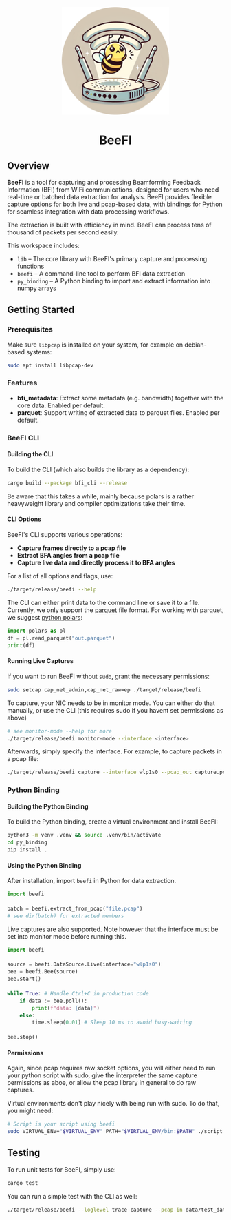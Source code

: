 <div align="center">
  <img src="assets/logo.png" alt="Project Logo" width="250">

# BeeFI
</div>

## Overview

**BeeFI** is a tool for capturing and processing Beamforming Feedback Information (BFI)
from WiFi communications, designed for users who need real-time or batched data extraction
for analysis. BeeFI provides flexible capture options for both live and pcap-based data,
with bindings for Python for seamless integration with data processing workflows.

The extraction is built with efficiency in mind. BeeFI can process tens of thousand of
packets per second easily.

This workspace includes:

- `lib` – The core library with BeeFI's primary capture and processing functions  
- `beefi` – A command-line tool to perform BFI data extraction  
- `py_binding` – A Python binding to import and extract information into numpy arrays  

## Getting Started

### Prerequisites

Make sure `libpcap` is installed on your system, for example on debian-based systems:

```bash
sudo apt install libpcap-dev
```

### Features

- **bfi_metadata**: Extract some metadata (e.g. bandwidth) together with the core data.
  Enabled per default.
- **parquet**: Support writing of extracted data to parquet files.
  Enabled per default.

### BeeFI CLI

#### Building the CLI

To build the CLI (which also builds the library as a dependency):

```bash
cargo build --package bfi_cli --release
```

Be aware that this takes a while, mainly because polars is a rather
heavyweight library and compiler optimizations take their time.

#### CLI Options

BeeFI's CLI supports various operations:

- **Capture frames directly to a pcap file**  
- **Extract BFA angles from a pcap file**  
- **Capture live data and directly process it to BFA angles**  

For a list of all options and flags, use:

```bash
./target/release/beefi --help
```

The CLI can either print data to the command line or save it to a file.
Currently, we only support the [parquet](https://parquet.apache.org/) file format.
For working with parquet, we suggest [python polars](https://pola.rs/):

```python
import polars as pl
df = pl.read_parquet("out.parquet")
print(df)
```

#### Running Live Captures

If you want to run BeeFI without `sudo`, grant the necessary permissions:

```bash
sudo setcap cap_net_admin,cap_net_raw=ep ./target/release/beefi
```

To capture, your NIC needs to be in monitor mode. You can either do that
manually, or use the CLI (this requires sudo if you havent set permissions
as above)

```bash
# see monitor-mode --help for more
./target/release/beefi monitor-mode --interface <interface>
```

Afterwards, simply specify the interface. For example, to capture packets in a
pcap file:

```bash
./target/release/beefi capture --interface wlp1s0 --pcap_out capture.pcap
```

### Python Binding

#### Building the Python Binding

To build the Python binding, create a virtual environment and install BeeFI:

```bash
python3 -m venv .venv && source .venv/bin/activate
cd py_binding
pip install .
```

#### Using the Python Binding

After installation, import `beefi` in Python for data extraction.

```python
import beefi

batch = beefi.extract_from_pcap("file.pcap")
# see dir(batch) for extracted members
```

Live captures are also supported. Note however that the interface must
be set into monitor mode before running this.

```python
import beefi

source = beefi.DataSource.Live(interface="wlp1s0")
bee = beefi.Bee(source)
bee.start()

while True: # Handle Ctrl+C in production code
    if data := bee.poll():
        print(f"data: {data}")
    else:
        time.sleep(0.01) # Sleep 10 ms to avoid busy-waiting

bee.stop()
```

#### Permissions

Again, since pcap requires raw socket options, you will either need to run
your python script with sudo, give the interpreter the same capture permissions
as aboe, or allow the pcap library in general to do raw captures.

Virtual environments don't play nicely with being run with sudo. To do that,
you might need:

```bash
# Script is your script using beefi
sudo VIRTUAL_ENV="$VIRTUAL_ENV" PATH="$VIRTUAL_ENV/bin:$PATH" ./script.py
```

## Testing

To run unit tests for BeeFI, simply use:

```bash
cargo test
```

You can run a simple test with the CLI as well:

```bash
./target/release/beefi --loglevel trace capture --pcap-in data/test_data/bfi.pcap --print
```
